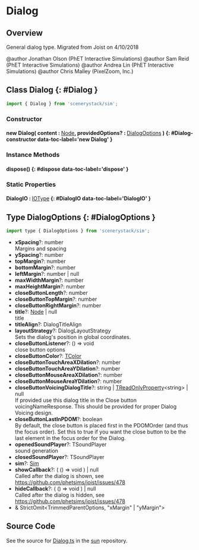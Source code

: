 # Dialog

## Overview

General dialog type. Migrated from Joist on 4/10/2018

@author Jonathan Olson (PhET Interactive Simulations)
@author Sam Reid (PhET Interactive Simulations)
@author Andrea Lin (PhET Interactive Simulations)
@author Chris Malley (PixelZoom, Inc.)

## Class Dialog {: #Dialog }


```js
import { Dialog } from 'scenerystack/sim';
```
### Constructor

#### new Dialog( content : <span style="font-weight: 400;">[Node](../scenery/Node.md)</span>, providedOptions? : <span style="font-weight: 400;">[DialogOptions](../sim/Dialog.md#DialogOptions)</span> ) {: #Dialog-constructor data-toc-label='new Dialog' }

### Instance Methods

#### dispose() {: #dispose data-toc-label='dispose' }

### Static Properties

#### DialogIO : <span style="font-weight: 400;">[IOType](../tandem/IOType.md)</span> {: #DialogIO data-toc-label='DialogIO' }



## Type DialogOptions {: #DialogOptions }


```js
import type { DialogOptions } from 'scenerystack/sim';
```


- **xSpacing**?: <span style="color: hsla(calc(var(--md-hue) + 180deg),80%,40%,1);">number</span>
<br>  Margins and spacing
- **ySpacing**?: <span style="color: hsla(calc(var(--md-hue) + 180deg),80%,40%,1);">number</span>
- **topMargin**?: <span style="color: hsla(calc(var(--md-hue) + 180deg),80%,40%,1);">number</span>
- **bottomMargin**?: <span style="color: hsla(calc(var(--md-hue) + 180deg),80%,40%,1);">number</span>
- **leftMargin**?: <span style="color: hsla(calc(var(--md-hue) + 180deg),80%,40%,1);">number</span> | <span style="color: hsla(calc(var(--md-hue) + 180deg),80%,40%,1);">null</span>
- **maxWidthMargin**?: <span style="color: hsla(calc(var(--md-hue) + 180deg),80%,40%,1);">number</span>
- **maxHeightMargin**?: <span style="color: hsla(calc(var(--md-hue) + 180deg),80%,40%,1);">number</span>
- **closeButtonLength**?: <span style="color: hsla(calc(var(--md-hue) + 180deg),80%,40%,1);">number</span>
- **closeButtonTopMargin**?: <span style="color: hsla(calc(var(--md-hue) + 180deg),80%,40%,1);">number</span>
- **closeButtonRightMargin**?: <span style="color: hsla(calc(var(--md-hue) + 180deg),80%,40%,1);">number</span>
- **title**?: [Node](../scenery/Node.md) | <span style="color: hsla(calc(var(--md-hue) + 180deg),80%,40%,1);">null</span>
<br>  title
- **titleAlign**?: DialogTitleAlign
- **layoutStrategy**?: DialogLayoutStrategy
<br>  Sets the dialog's position in global coordinates.
- **closeButtonListener**?: () =&gt; <span style="color: hsla(calc(var(--md-hue) + 180deg),80%,40%,1);">void</span>
<br>  close button options
- **closeButtonColor**?: [TColor](../scenery/TColor.md)
- **closeButtonTouchAreaXDilation**?: <span style="color: hsla(calc(var(--md-hue) + 180deg),80%,40%,1);">number</span>
- **closeButtonTouchAreaYDilation**?: <span style="color: hsla(calc(var(--md-hue) + 180deg),80%,40%,1);">number</span>
- **closeButtonMouseAreaXDilation**?: <span style="color: hsla(calc(var(--md-hue) + 180deg),80%,40%,1);">number</span>
- **closeButtonMouseAreaYDilation**?: <span style="color: hsla(calc(var(--md-hue) + 180deg),80%,40%,1);">number</span>
- **closeButtonVoicingDialogTitle**?: <span style="color: hsla(calc(var(--md-hue) + 180deg),80%,40%,1);">string</span> | [TReadOnlyProperty](../axon/TReadOnlyProperty.md)&lt;<span style="color: hsla(calc(var(--md-hue) + 180deg),80%,40%,1);">string</span>&gt; | <span style="color: hsla(calc(var(--md-hue) + 180deg),80%,40%,1);">null</span>
<br>  If provided use this dialog title in the Close button voicingNameResponse. This should be provided
  for proper Dialog Voicing design.
- **closeButtonLastInPDOM**?: <span style="color: hsla(calc(var(--md-hue) + 180deg),80%,40%,1);">boolean</span>
<br>  By default, the close button is placed first in the PDOMOrder (and thus the focus order). Set this to true
  if you want the close button to be the last element in the focus order for the Dialog.
- **openedSoundPlayer**?: TSoundPlayer
<br>  sound generation
- **closedSoundPlayer**?: TSoundPlayer
- **sim**?: [Sim](../sim/Sim.md)
- **showCallback**?: ( () =&gt; <span style="color: hsla(calc(var(--md-hue) + 180deg),80%,40%,1);">void</span> ) | <span style="color: hsla(calc(var(--md-hue) + 180deg),80%,40%,1);">null</span>
<br>  Called after the dialog is shown, see https://github.com/phetsims/joist/issues/478
- **hideCallback**?: ( () =&gt; <span style="color: hsla(calc(var(--md-hue) + 180deg),80%,40%,1);">void</span> ) | <span style="color: hsla(calc(var(--md-hue) + 180deg),80%,40%,1);">null</span>
<br>  Called after the dialog is hidden, see https://github.com/phetsims/joist/issues/478
- &amp; StrictOmit&lt;TrimmedParentOptions, "xMargin" | "yMargin"&gt;




## Source Code

See the source for [Dialog.ts](https://github.com/phetsims/sun/blob/main/js/Dialog.ts) in the [sun](https://github.com/phetsims/sun) repository.
